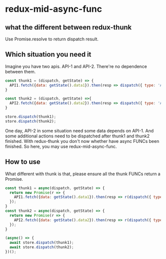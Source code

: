 # redux-mid-async-func
## what the different between redux-thunk
Use Promise.resolve to return dispatch result.

## Which situation you need it
Imagine you have two apis. API-1 and API-2. There're no dependence between them.
```javascript
const thunk1 = (dispatch, getState) => {
  API1.fetch({data: getState().data1}).then(resp => dispatch({ type: 'API1.success', payload: resp }));
}

const thunk2 = (dispatch, getState) =>{
  API2.fetch({data: getState().data2}).then(resp => dispatch({ type: 'API2.success', payload: resp }));
}

store.dispatch(thunk1);
store.dispatch(thunk2);
```

One day, API-2 in some situation need some data depends on API-1. And some additional actions need to be dispatched after thunk1 and thunk2 finished.
With redux-thunk you don't now whether have async FUNCs been finished. So here, you may use redux-mid-async-func.

## How to use
What different with thunk is that, please ensure all the thunk FUNCs return a Promise.
```javascript
const thunk1 = async(dispatch, getState) => {
  return new Promise(r => {
    API1.fetch({data: getState().data1}).then(resp => r(dispatch({ type: 'API1.success', payload: resp })));
  });
}
const thunk2 = async(dispatch, getState) => {
  return new Promise(r => {
    API2.fetch({data: getState().data2}).then(resp => r(dispatch({ type: 'API2.success', payload: resp })));
  });
}

(async() => {
  await store.dispatch(thunk1);
  await store.dispatch(thunk2);
})();
```
